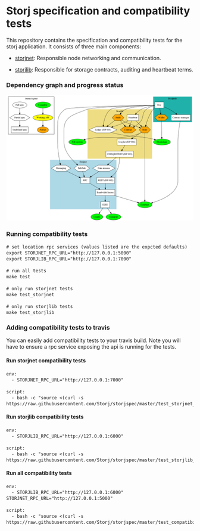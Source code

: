 # Storj specification and compatibility tests

This repository contains the specification and compatibility tests for the 
storj application. It consists of three main components:

 * [storjnet](storjnet): Responsible node networking and communication.

 * [storjlib](storjlib): Responsible for storage contracts, auditing and heartbeat terms.


### Dependency graph and progress status

![status](status.png)


### Running compatibility tests

    # set location rpc services (values listed are the expcted defaults)
    export STORJNET_RPC_URL="http://127.0.0.1:5000"
    export STORJLIB_RPC_URL="http://127.0.0.1:7000"

    # run all tests
    make test

    # only run storjnet tests
    make test_storjnet

    # only run storjlib tests
    make test_storjlib


### Adding compatibility tests to travis

You can easily add compatibility tests to your travis build. Note you will
have to ensure a rpc service exposing the api is running for the tests.

#### Run storjnet compatibility tests

    env:
      - STORJNET_RPC_URL="http://127.0.0.1:7000"

    script:
      - bash -c "source <(curl -s https://raw.githubusercontent.com/Storj/storjspec/master/test_storjnet_compatibility.sh)"


#### Run storjlib compatibility tests

    env:
      - STORJLIB_RPC_URL="http://127.0.0.1:6000"

    script:
      - bash -c "source <(curl -s https://raw.githubusercontent.com/Storj/storjspec/master/test_storjlib_compatibility.sh)"


#### Run all compatibility tests

    env:
      - STORJLIB_RPC_URL="http://127.0.0.1:6000" STORJNET_RPC_URL="http://127.0.0.1:5000"

    script:
      - bash -c "source <(curl -s https://raw.githubusercontent.com/Storj/storjspec/master/test_compatibility.sh)"
